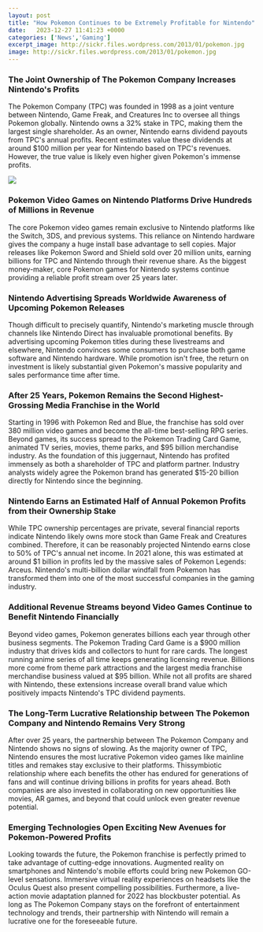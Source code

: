 ```yaml
---
layout: post
title: "How Pokemon Continues to be Extremely Profitable for Nintendo"
date:   2023-12-27 11:41:23 +0000
categories: ['News','Gaming']
excerpt_image: http://sickr.files.wordpress.com/2013/01/pokemon.jpg
image: http://sickr.files.wordpress.com/2013/01/pokemon.jpg
---
```


### **The Joint Ownership of The Pokemon Company Increases Nintendo's Profits**
The Pokemon Company (TPC) was founded in 1998 as a joint venture between Nintendo, Game Freak, and Creatures Inc to oversee all things Pokemon globally. Nintendo owns a 32% stake in TPC, making them the largest single shareholder. As an owner, Nintendo earns dividend payouts from TPC's annual profits. Recent estimates value these dividends at around $100 million per year for Nintendo based on TPC's revenues. However, the true value is likely even higher given Pokemon's immense profits. 

![](https://static3.gamerantimages.com/wordpress/wp-content/uploads/2021/06/pokemon-anime-fist-bump.jpg)
### **Pokemon Video Games on Nintendo Platforms Drive Hundreds of Millions in Revenue**
The core Pokemon video games remain exclusive to Nintendo platforms like the Switch, 3DS, and previous systems. This reliance on Nintendo hardware gives the company a huge install base advantage to sell copies. Major releases like Pokemon Sword and Shield sold over 20 million units, earning billions for TPC and Nintendo through their revenue share. As the biggest money-maker, core Pokemon games for Nintendo systems continue providing a reliable profit stream over 25 years later.
### **Nintendo Advertising Spreads Worldwide Awareness of Upcoming Pokemon Releases** 
Though difficult to precisely quantify, Nintendo's marketing muscle through channels like Nintendo Direct has invaluable promotional benefits. By advertising upcoming Pokemon titles during these livestreams and elsewhere, Nintendo convinces some consumers to purchase both game software and Nintendo hardware. While promotion isn't free, the return on investment is likely substantial given Pokemon's massive popularity and sales performance time after time. 
### **After 25 Years, Pokemon Remains the Second Highest-Grossing Media Franchise in the World**
Starting in 1996 with Pokemon Red and Blue, the franchise has sold over 380 million video games and become the all-time best-selling RPG series. Beyond games, its success spread to the Pokemon Trading Card Game, animated TV series, movies, theme parks, and $95 billion merchandise industry. As the foundation of this juggernaut, Nintendo has profited immensely as both a shareholder of TPC and platform partner. Industry analysts widely agree the Pokemon brand has generated $15-20 billion directly for Nintendo since the beginning.
### **Nintendo Earns an Estimated Half of Annual Pokemon Profits from their Ownership Stake**  
While TPC ownership percentages are private, several financial reports indicate Nintendo likely owns more stock than Game Freak and Creatures combined. Therefore, it can be reasonably projected Nintendo earns close to 50% of TPC's annual net income. In 2021 alone, this was estimated at around $1 billion in profits led by the massive sales of Pokemon Legends: Arceus. Nintendo's multi-billion dollar windfall from Pokemon has transformed them into one of the most successful companies in the gaming industry.
### **Additional Revenue Streams beyond Video Games Continue to Benefit Nintendo Financially**  
Beyond video games, Pokemon generates billions each year through other business segments. The Pokemon Trading Card Game is a $900 million industry that drives kids and collectors to hunt for rare cards. The longest running anime series of all time keeps generating licensing revenue. Billions more come from theme park attractions and the largest media franchise merchandise business valued at $95 billion. While not all profits are shared with Nintendo, these extensions increase overall brand value which positively impacts Nintendo's TPC dividend payments.
### **The Long-Term Lucrative Relationship between The Pokemon Company and Nintendo Remains Very Strong**
After over 25 years, the partnership between The Pokemon Company and Nintendo shows no signs of slowing. As the majority owner of TPC, Nintendo ensures the most lucrative Pokemon video games like mainline titles and remakes stay exclusive to their platforms. Thissymbiotic relationship where each benefits the other has endured for generations of fans and will continue driving billions in profits for years ahead. Both companies are also invested in collaborating on new opportunities like movies, AR games, and beyond that could unlock even greater revenue potential.
### **Emerging Technologies Open Exciting New Avenues for Pokemon-Powered Profits**
Looking towards the future, the Pokemon franchise is perfectly primed to take advantage of cutting-edge innovations. Augmented reality on smartphones and Nintendo's mobile efforts could bring new Pokemon GO-level sensations. Immersive virtual reality experiences on headsets like the Oculus Quest also present compelling possibilities. Furthermore, a live-action movie adaptation planned for 2022 has blockbuster potential. As long as The Pokemon Company stays on the forefront of entertainment technology and trends, their partnership with Nintendo will remain a lucrative one for the foreseeable future.